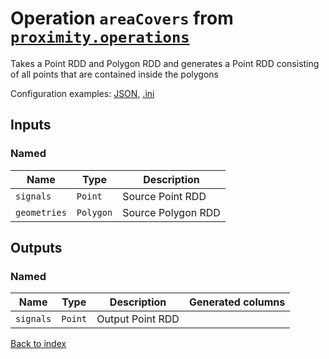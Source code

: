 
# Operation `areaCovers` from [`proximity.operations`](../package/proximity.operations.md)

Takes a Point RDD and Polygon RDD and generates a Point RDD consisting of all points that are contained inside the polygons

Configuration examples: [JSON](../operation/areaCovers/example.json), [.ini](../operation/areaCovers/example.ini)

## Inputs


### Named

Name | Type | Description
--- | --- | ---
`signals` | `Point` | Source Point RDD
`geometries` | `Polygon` | Source Polygon RDD

## Outputs


### Named

Name | Type | Description | Generated columns
--- | --- | --- | ---
`signals` | `Point` | Output Point RDD | 


[Back to index](../index.md)
